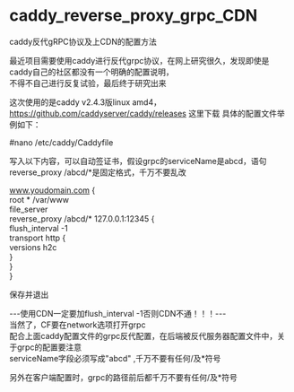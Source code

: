 # caddy_reverse_proxy_grpc_CDN 
caddy反代gRPC协议及上CDN的配置方法  
  
最近项目需要使用caddy进行反代grpc协议，在网上研究很久，发现即使是caddy自己的社区都没有一个明确的配置说明，  
不得不自己进行反复试验，最后终于研究出来  

这次使用的是caddy v2.4.3版linux amd4，https://github.com/caddyserver/caddy/releases 这里下载
具体的配置文件举例如下：  
  
#nano /etc/caddy/Caddyfile  
  
写入以下内容，可以自动签证书，假设grpc的serviceName是abcd，语句reverse_proxy /abcd/*是固定格式，千万不要乱改  
 
www.youdomain.com {  
root * /var/www  
file_server  
reverse_proxy /abcd/* 127.0.0.1:12345 {  
flush_interval -1  
transport http {  
versions h2c  
}  
}  
}  
 
保存并退出 
 
---使用CDN一定要加flush_interval -1否则CDN不通！！！---  
当然了，CF要在network选项打开grpc  
配合上面caddy配置文件的grpc反代配置，在后端被反代服务器配置文件中，关于grpc的配置要注意  
serviceName字段必须写成"abcd" ,千万不要有任何/及*符号  
  
另外在客户端配置时，grpc的路径前后都千万不要有任何/及*符号  
  
